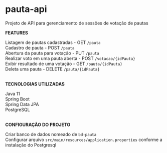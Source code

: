 # pauta-api
Projeto de API para gerenciamento de sessões de votação de pautas

<p><strong>FEATURES</strong></p>
Listagem de pautas cadastradas - GET <code>/pauta</code> <br>
Cadastro de pauta - POST <code>/pauta</code> <br>
Abertura da pauta para votação - PUT <code>/pauta</code> <br> 
Realizar voto em uma pauta aberta - POST <code>/votacao/{idPauta}</code> <br> 
Exibir resultado de uma votação - GET <code>/pauta/{idPauta}</code> <br> 
Deleta uma pauta - DELETE <code>/pauta/{idPauta}</code> <br><br> 

<p><strong>TECNOLOGIAS UTILIZADAS</strong></p>
Java 11 <br>
Spring Boot <br>
Spring Data JPA <br>
PostgreSQL <br><br>

<p><strong>CONFIGURAÇÃO DO PROJETO</strong></p>
Criar banco de dados nomeado de <code>bd-pauta</code> <br>
Configurar arquivo <code>src/main/resources/application.properties</code> conforme a instalação do Postgresql <br><br>
